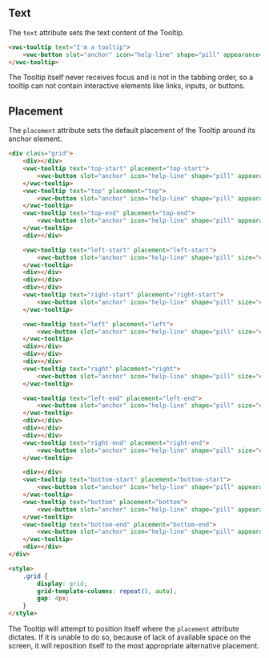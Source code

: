 ## Text

The `text` attribute sets the text content of the Tooltip.

```html preview center 150px
<vwc-tooltip text="I'm a tooltip">
	<vwc-button slot="anchor" icon="help-line" shape="pill" appearance="filled"></vwc-button>
</vwc-tooltip>
```

<vwc-note connotation="information" icon="info-line">
	<p>The Tooltip itself never receives focus and is not in the tabbing order, so a tooltip can not contain interactive elements like links, inputs, or buttons.</p>
</vwc-note>

## Placement

The `placement` attribute sets the default placement of the Tooltip around its anchor element.

```html preview center 400px
<div class="grid">
	<div></div>
	<vwc-tooltip text="top-start" placement="top-start">
		<vwc-button slot="anchor" icon="help-line" shape="pill" appearance="filled"></vwc-button>
	</vwc-tooltip>
	<vwc-tooltip text="top" placement="top">
		<vwc-button slot="anchor" icon="help-line" shape="pill" appearance="filled"></vwc-button>
	</vwc-tooltip>
	<vwc-tooltip text="top-end" placement="top-end">
		<vwc-button slot="anchor" icon="help-line" shape="pill" appearance="filled"></vwc-button>
	</vwc-tooltip>
	<div></div>

	<vwc-tooltip text="left-start" placement="left-start">
		<vwc-button slot="anchor" icon="help-line" shape="pill" size="expanded" appearance="filled"></vwc-button>
	</vwc-tooltip>
	<div></div>
	<div></div>
	<div></div>
	<vwc-tooltip text="right-start" placement="right-start">
		<vwc-button slot="anchor" icon="help-line" shape="pill" size="expanded" appearance="filled"></vwc-button>
	</vwc-tooltip>

	<vwc-tooltip text="left" placement="left">
		<vwc-button slot="anchor" icon="help-line" shape="pill" size="expanded" appearance="filled"></vwc-button>
	</vwc-tooltip>
	<div></div>
	<div></div>
	<div></div>
	<vwc-tooltip text="right" placement="right">
		<vwc-button slot="anchor" icon="help-line" shape="pill" size="expanded" appearance="filled"></vwc-button>
	</vwc-tooltip>

	<vwc-tooltip text="left-end" placement="left-end">
		<vwc-button slot="anchor" icon="help-line" shape="pill" size="expanded" appearance="filled"></vwc-button>
	</vwc-tooltip>
	<div></div>
	<div></div>
	<div></div>
	<vwc-tooltip text="right-end" placement="right-end">
		<vwc-button slot="anchor" icon="help-line" shape="pill" size="expanded" appearance="filled"></vwc-button>
	</vwc-tooltip>

	<div></div>
	<vwc-tooltip text="bottom-start" placement="bottom-start">
		<vwc-button slot="anchor" icon="help-line" shape="pill" appearance="filled"></vwc-button>
	</vwc-tooltip>
	<vwc-tooltip text="bottom" placement="bottom">
		<vwc-button slot="anchor" icon="help-line" shape="pill" appearance="filled"></vwc-button>
	</vwc-tooltip>
	<vwc-tooltip text="bottom-end" placement="bottom-end">
		<vwc-button slot="anchor" icon="help-line" shape="pill" appearance="filled"></vwc-button>
	</vwc-tooltip>
	<div></div>
</div>

<style>
	.grid {
		display: grid;
		grid-template-columns: repeat(5, auto);
		gap: 4px;
	}
</style>
```

<vwc-note connotation="information" icon="info-line">
	<p>The Tooltip will attempt to position itself where the <code>placement</code> attribute dictates. If it is unable to do so, because of lack of available space on the screen, it will reposition itself to the most appropriate alternative placement.</p>
</vwc-note>
